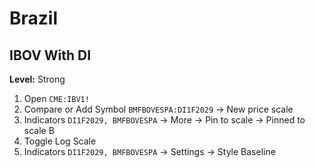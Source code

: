 # Brazil

## IBOV With DI

<!--
1d TF
-->

**Level:** Strong

1. Open `CME:IBV1!`
2. Compare or Add Symbol `BMFBOVESPA:DI1F2029` -> New price scale
3. Indicators `DI1F2029, BMFBOVESPA` -> More -> Pin to scale -> Pinned to scale B
4. Toggle Log Scale
5. Indicators `DI1F2029, BMFBOVESPA` -> Settings -> Style Baseline
